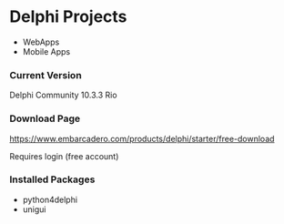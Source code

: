 # Delphi Projects

- WebApps
- Mobile Apps


### Current Version

Delphi Community 10.3.3 Rio


### Download Page

https://www.embarcadero.com/products/delphi/starter/free-download


Requires login (free account)



### Installed Packages

- python4delphi
- unigui

